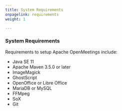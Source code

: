 ```yaml
---
title: System Requirements
onpagelink: requirements
weight: 1

---
```


### **System Requirements**

Requirements to setup Apache OpenMeetings include:

*   Java SE 11
*   Apache Maven 3.5.0 or later
*   ImageMagick
*   GhostScript
*   OpenOffice or Libre Office
*   MariaDB or MySQL
*   FFMpeg
*   SoX
*   Git
